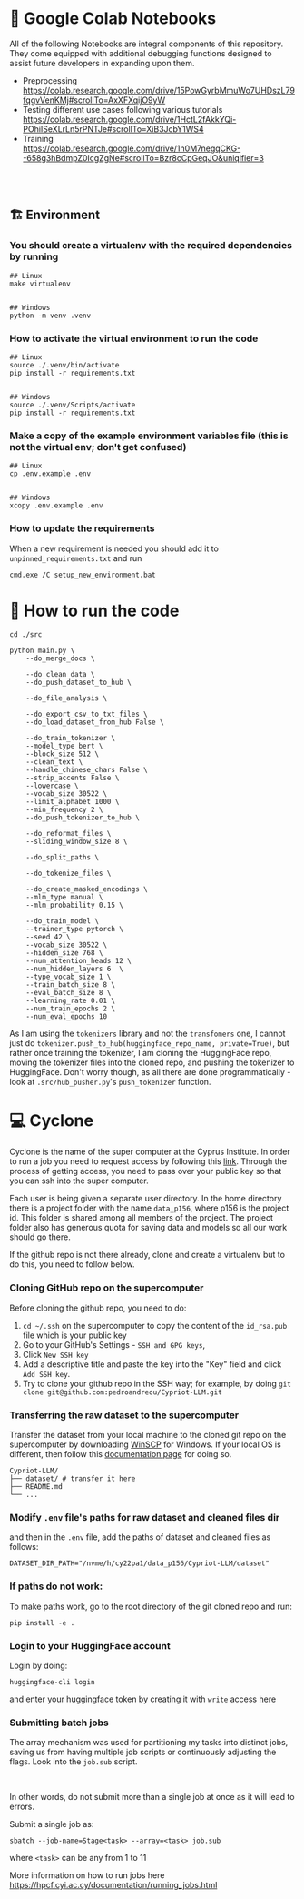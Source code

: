 # :memo: Google Colab Notebooks
All of the following Notebooks are integral components of this repository. They come equipped with additional debugging functions designed to assist future developers in expanding upon them.<br>
- Preprocessing<br>
    https://colab.research.google.com/drive/15PowGyrbMmuWo7UHDszL79fqgvVenKMj#scrollTo=AxXFXqijO9yW
- Testing different use cases following various tutorials<br>
    https://colab.research.google.com/drive/1HctL2fAkkYQi-POhiISeXLrLn5rPNTJe#scrollTo=XiB3JcbY1WS4
- Training<br>
    https://colab.research.google.com/drive/1n0M7negqCKG--658g3hBdmpZ0IcgZgNe#scrollTo=Bzr8cCpGeqJO&uniqifier=3
<br>
<br>

## :building_construction: Environment

### You should create a virtualenv with the required dependencies by running
```
## Linux
make virtualenv


## Windows
python -m venv .venv
```


### How to activate the virtual environment to run the code
```
## Linux
source ./.venv/bin/activate
pip install -r requirements.txt


## Windows
source ./.venv/Scripts/activate
pip install -r requirements.txt
```


### Make a copy of the example environment variables file (this is not the virtual env; don't get confused)
```
## Linux
cp .env.example .env


## Windows
xcopy .env.example .env
```


### How to update the requirements
When a new requirement is needed you should add it to `unpinned_requirements.txt` and run
```
cmd.exe /C setup_new_environment.bat
```


# :runner: How to run the code
```
cd ./src
```

```
python main.py \
    --do_merge_docs \

    --do_clean_data \
    --do_push_dataset_to_hub \

    --do_file_analysis \

    --do_export_csv_to_txt_files \
    --do_load_dataset_from_hub False \

    --do_train_tokenizer \
    --model_type bert \
    --block_size 512 \
    --clean_text \
    --handle_chinese_chars False \
    --strip_accents False \
    --lowercase \
    --vocab_size 30522 \
    --limit_alphabet 1000 \
    --min_frequency 2 \
    --do_push_tokenizer_to_hub \

    --do_reformat_files \
    --sliding_window_size 8 \

    --do_split_paths \

    --do_tokenize_files \

    --do_create_masked_encodings \
    --mlm_type manual \
    --mlm_probability 0.15 \

    --do_train_model \
    --trainer_type pytorch \
    --seed 42 \
    --vocab_size 30522 \
    --hidden_size 768 \
    --num_attention_heads 12 \
    --num_hidden_layers 6  \
    --type_vocab_size 1 \
    --train_batch_size 8 \
    --eval_batch_size 8 \
    --learning_rate 0.01 \
    --num_train_epochs 2 \
    --num_eval_epochs 10
```

As I am using the `tokenizers` library and not the `transfomers` one, I cannot just do `tokenizer.push_to_hub(huggingface_repo_name, private=True)`, but rather once training the tokenizer, I am cloning  the HuggingFace repo, moving the tokenizer files into the cloned repo, and pushing the tokenizer to HuggingFace. Don't worry though, as all there are done programmatically - look at `.src/hub_pusher.py`'s `push_tokenizer` function.

# :computer: Cyclone

Cyclone is the name of the super computer at the Cyprus Institute. In order to run a job you need to request access by following
this [link](https://hpcfsupport.atlassian.net/servicedesk/customer/portal/3/create/29). Through the process of getting access,
you need to pass over your public key so that you can ssh into the super computer.

Each user is being given a separate user directory. In the home directory there is a project folder with the name `data_p156`, where p156 is the project id. This folder is shared among all members of the project. The project folder also has generous quota for saving data and models so all our work should go there.

If the github repo is not there already, clone and create a virtualenv but to do this, you need to follow below.


### Cloning GitHub repo on the supercomputer
Before cloning the github repo, you need to do:
1. `cd ~/.ssh` on the supercomputer to copy the content of the `id_rsa.pub` file which is your public key
2. Go to your GitHub's Settings - `SSH and GPG keys`,
3. Click `New SSH key`
4. Add a descriptive title and paste the key into the "Key" field and click `Add SSH key`.
5. Try to clone your github repo in the SSH way; for example, by doing `git clone git@github.com:pedroandreou/Cypriot-LLM.git`


### Transferring the raw dataset to the supercomputer
Transfer the dataset from your local machine to the cloned git repo on the supercomputer by downloading [WinSCP](https://winscp.net/eng/download.php) for Windows.
If your local OS is different, then follow this [documentation page](https://hpcf.cyi.ac.cy/documentation/data_transfer.html) for doing so.

```
Cypriot-LLM/
├── dataset/ # transfer it here
├── README.md
└── ...
```

### Modify `.env` file's paths for raw dataset and cleaned files dir
and then in the `.env` file, add the paths of dataset and cleaned files as follows:
```
DATASET_DIR_PATH="/nvme/h/cy22pa1/data_p156/Cypriot-LLM/dataset"
```

### If paths do not work:
To make paths work, go to the root directory of the git cloned repo and run:
```
pip install -e .
```

### Login to your HuggingFace account
Login by doing:
```
huggingface-cli login
```
and enter your huggingface token by creating it with `write` access [here](https://huggingface.co/settings/tokens)


### Submitting batch jobs

The array mechanism was used for partitioning my tasks into distinct jobs, saving us from having multiple job scripts or continuously adjusting the flags. Look into the `job.sub` script.

<br>

In other words, do not submit more than a single job at once as it will lead to errors.

Submit a single job as:
```
sbatch --job-name=Stage<task> --array=<task> job.sub
```
where `<task>` can be any from 1 to 11


More information on how to run jobs here https://hpcf.cyi.ac.cy/documentation/running_jobs.html
